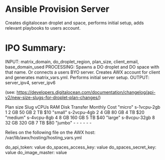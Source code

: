# Ansible Provision Server

Creates digitalocean droplet and space, performs initial setup, adds relevant playbooks to users account.


# IPO Summary:

INPUT: matrix_domain, do_droplet_region, plan_size, client_email, base_domain_used
PROCESSING: Spawns a DO droplet and DO space with that name. Or connects a users BYO server. Creates AWX account for client and generates matrix_vars.yml. Performs initial server setup.
OUTPUT: server_ipv4, server_ipv6

(see: https://developers.digitalocean.com/documentation/changelog/api-v2/new-size-slugs-for-droplet-plan-changes/)

Plan size	Slug		vCPUs	RAM	Disk	Transfer	Monthly Cost
"micro" 	s-1vcpu-2gb 	1 	2 GB 	50 GB 	2 TB 		$10
"small" 	s-2vcpu-4gb 	2 	4 GB 	80 GB 	4 TB 		$20
"medium"	s-4vcpu-8gb 	4 	8 GB 	160 GB 	5 TB 		$40
"large"		s-8vcpu-32gb 	8 	32 GB 	320 GB 	7 TB 		$80
"jumbo"		-	 	- 	- 	- 	- 		-

Relies on the following file on the AWX host: /var/lib/awx/hosting/hosting_vars.yml

do_api_token: value
do_spaces_access_key: value
do_spaces_secret_key: value
do_image_master: value
